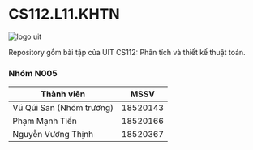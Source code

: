 # CS112.L11.KHTN
![logo uit](https://user-images.githubusercontent.com/62539475/93419018-e0b67d80-f8d5-11ea-8987-f43443886ee7.png)

Repository gồm bài tập của UIT CS112: Phân tích và thiết kế thuật toán.

### **Nhóm N005**

| Thành viên     | MSSV |
| ----------- | ----------- |
| Vũ Qúi San (Nhóm trưởng)        | 18520143 |
| Phạm Mạnh Tiến     | 18520166 |
| Nguyễn Vương Thịnh | 18520367 |
